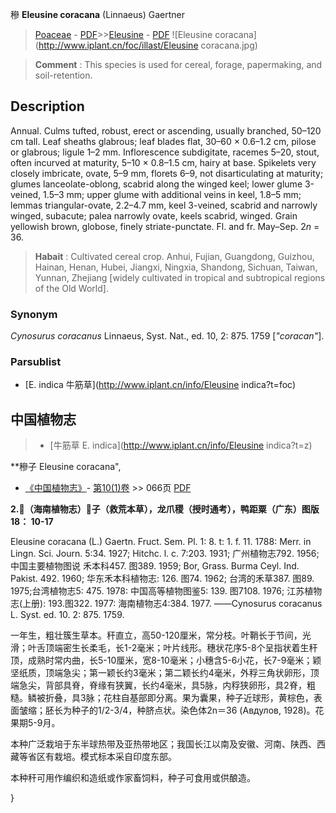 穇 **Eleusine coracana** (Linnaeus) Gaertner

> [Poaceae](http://www.iplant.cn/info/Poaceae?t=foc) - [PDF](http://www.iplant.cn/foc/pdf/Poaceae.pdf)>>[Eleusine](http://www.iplant.cn/info/Eleusine?t=foc) - [PDF](http://www.iplant.cn/foc/pdf/Eleusine.pdf)
![Eleusine coracana](http://www.iplant.cn/foc/illast/Eleusine coracana.jpg)

> **Comment** : 
> This species is used for cereal, forage, papermaking, and soil-retention.

## Description

Annual. Culms tufted, robust, erect or ascending, usually branched, 50–120 cm tall. Leaf sheaths glabrous; leaf blades flat, 30–60 × 0.6–1.2 cm, pilose or glabrous; ligule 1–2 mm. Inflorescence subdigitate, racemes 5–20, stout, often incurved at maturity, 5–10 × 0.8–1.5 cm, hairy at base. Spikelets very closely imbricate, ovate, 5–9 mm, florets 6–9, not disarticulating at maturity; glumes lanceolate-oblong, scabrid along the winged keel; lower glume 3-veined, 1.5–3 mm; upper glume with additional veins in keel, 1.8–5 mm; lemmas triangular-ovate, 2.2–4.7 mm, keel 3-veined, scabrid and narrowly winged, subacute; palea narrowly ovate, keels scabrid, winged. Grain yellowish brown, globose, finely striate-punctate. Fl. and fr. May–Sep. 2*n* = 36.

> **Habait** : 
> Cultivated cereal crop. Anhui, Fujian, Guangdong, Guizhou, Hainan, Henan, Hubei, Jiangxi, Ningxia, Shandong, Sichuan, Taiwan, Yunnan, Zhejiang [widely cultivated in tropical and subtropical regions of the Old World].

### Synonym
*Cynosurus coracanus* Linnaeus, Syst. Nat., ed. 10, 2: 875. 1759 [*\"coracan\"*].

### Parsublist

* [E.  indica  牛筋草](http://www.iplant.cn/info/Eleusine indica?t=foc)

## 中国植物志

> * [牛筋草  E.  indica](http://www.iplant.cn/info/Eleusine indica?t=z)

**穇子 Eleusine coracana",

* [《中国植物志》](http://www.iplant.cn/frps)- [第10(1)卷](http://www.iplant.cn/frps/vol/10(1)) >> 066页 [PDF](http://www.iplant.cn/frps/pdf/10(1)/066.pdf)

**2.（海南植物志）子（救荒本草），龙爪稷（授时通考），鸭距粟（广东）图版18： 10-17**

Eleusine coracana (L.) Gaertn. Fruct. Sem. Pl. 1: 8. t: 1. f. 11. 1788: Merr. in Lingn. Sci. Journ. 5:34. 1927; Hitchc. l. c. 7:203. 1931; 广州植物志792. 1956;中国主要植物图说 禾本科457. 图389. 1959; Bor, Grass. Burma Ceyl. Ind. Pakist. 492. 1960; 华东禾本科植物志: 126. 图74. 1962; 台湾的禾草387. 图89. 1975;台湾植物志5: 475. 1978: 中国高等植物图鉴5: 139. 图7108. 1976; 江苏植物志(上册): 193.图322. 1977: 海南植物志4:384. 1977. ——Cynosurus coracanus L. Syst. ed. 10. 2: 875. 1759.

一年生，粗壮簇生草本。秆直立，高50-120厘米，常分枝。叶鞘长于节间，光滑；叶舌顶端密生长柔毛，长1-2毫米；叶片线形。穗状花序5-8个呈指状着生秆顶，成熟时常内曲，长5-10厘米，宽8-10毫米；小穗含5-6小花，长7-9毫米；颖坚纸质，顶端急尖；第一颖长约3毫米；第二颖长约4毫米，外稃三角状卵形，顶端急尖，背部具脊，脊缘有狭翼，长约4毫米，具5脉，内稃狭卵形，具2脊，粗糙。鳞被折叠，具3脉；花柱自基部即分离。果为囊果，种子近球形，黄棕色，表面皱缩；胚长为种子的1/2-3/4，种脐点状。染色体2n＝36 (Авдулов, 1928)。花果期5-9月。

本种广泛栽培于东半球热带及亚热带地区；我国长江以南及安徽、河南、陕西、西藏等省区有栽培。模式标本采自印度东部。

本种秆可用作编织和造纸或作家畜饲料，种子可食用或供酿造。

}